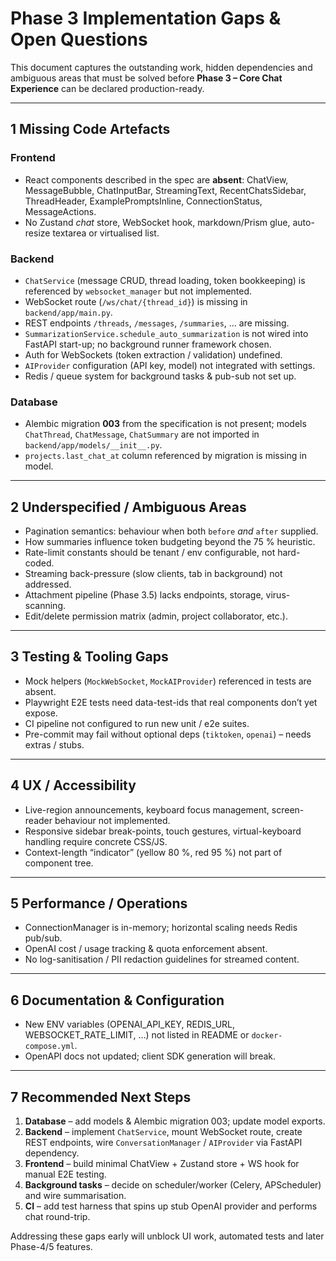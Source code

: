 # Phase 3 Implementation Gaps & Open Questions

This document captures the outstanding work, hidden dependencies and ambiguous
areas that must be solved before **Phase 3 – Core Chat Experience** can be
declared production-ready.

---

## 1  Missing Code Artefacts

### Frontend

* React components described in the spec are **absent**:
  ChatView, MessageBubble, ChatInputBar, StreamingText, RecentChatsSidebar,
  ThreadHeader, ExamplePromptsInline, ConnectionStatus, MessageActions.
* No Zustand _chat_ store, WebSocket hook, markdown/Prism glue, auto-resize
  textarea or virtualised list.

### Backend

* `ChatService` (message CRUD, thread loading, token bookkeeping) is
  referenced by `websocket_manager` but not implemented.
* WebSocket route (`/ws/chat/{thread_id}`) is missing in `backend/app/main.py`.
* REST endpoints `/threads`, `/messages`, `/summaries`, … are missing.
* `SummarizationService.schedule_auto_summarization` is not wired into
  FastAPI start-up; no background runner framework chosen.
* Auth for WebSockets (token extraction / validation) undefined.
* `AIProvider` configuration (API key, model) not integrated with settings.
* Redis / queue system for background tasks & pub-sub not set up.

### Database

* Alembic migration **003** from the specification is not present; models
  `ChatThread`, `ChatMessage`, `ChatSummary` are not imported in
  `backend/app/models/__init__.py`.
* `projects.last_chat_at` column referenced by migration is missing in model.

---

## 2  Underspecified / Ambiguous Areas

* Pagination semantics: behaviour when both `before` _and_ `after` supplied. 
* How summaries influence token budgeting beyond the 75 % heuristic.
* Rate-limit constants should be tenant / env configurable, not hard-coded.
* Streaming back-pressure (slow clients, tab in background) not addressed.
* Attachment pipeline (Phase 3.5) lacks endpoints, storage, virus-scanning.
* Edit/delete permission matrix (admin, project collaborator, etc.).

---

## 3  Testing & Tooling Gaps

* Mock helpers (`MockWebSocket`, `MockAIProvider`) referenced in tests are
  absent.
* Playwright E2E tests need data-test-ids that real components don’t yet
  expose.
* CI pipeline not configured to run new unit / e2e suites.
* Pre-commit may fail without optional deps (`tiktoken`, `openai`) – needs
  extras / stubs.

---

## 4  UX / Accessibility

* Live-region announcements, keyboard focus management, screen-reader
  behaviour not implemented.
* Responsive sidebar break-points, touch gestures, virtual-keyboard handling
  require concrete CSS/JS.
* Context-length “indicator” (yellow 80 %, red 95 %) not part of component
  tree.

---

## 5  Performance / Operations

* ConnectionManager is in-memory; horizontal scaling needs Redis pub/sub.
* OpenAI cost / usage tracking & quota enforcement absent.
* No log-sanitisation / PII redaction guidelines for streamed content.

---

## 6  Documentation & Configuration

* New ENV variables (OPENAI_API_KEY, REDIS_URL, WEBSOCKET_RATE_LIMIT, …) not
  listed in README or `docker-compose.yml`.
* OpenAPI docs not updated; client SDK generation will break.

---

## 7  Recommended Next Steps

1.  **Database** – add models & Alembic migration 003; update model exports.
2.  **Backend** – implement `ChatService`, mount WebSocket route, create REST
    endpoints, wire `ConversationManager` / `AIProvider` via FastAPI
    dependency.
3.  **Frontend** – build minimal ChatView + Zustand store + WS hook for manual
    E2E testing.
4.  **Background tasks** – decide on scheduler/worker (Celery, APScheduler) and
    wire summarisation.
5.  **CI** – add test harness that spins up stub OpenAI provider and performs
    chat round-trip.

Addressing these gaps early will unblock UI work, automated tests and later
Phase-4/5 features.
